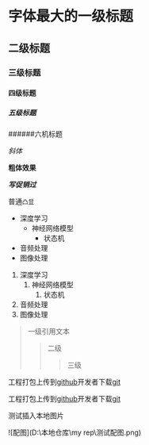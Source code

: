 # 字体最大的一级标题

## 二级标题

### 三级标题

#### 四级标题

##### 五级标题

######六机标题

*斜体*

**粗体效果**

***写促销过***

普通`凸显`

* 深度学习
	* 神经网络模型
		* 状态机
* 音频处理
* 图像处理

1. 深度学习
	1. 神经网络模型
		1. 状态机
2. 音频处理
3. 图像处理

> 一级引用文本
>> 二级
>>> 三级



工程打包上传到[github](https://www.github.com "github官方网站")开发者下载[git](https://git-scm.com "git下载")



工程打包上传到[github][1]开发者下载[git][2]

[1]:https://www.github.com "GITHUB官方网站"
[2]:https://git-scm.com "git官方港湾"

测试插入本地图片

![配图](D:\本地仓库\my rep\测试配图.png)



